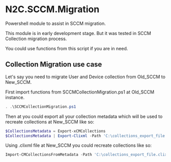 # N2C.SCCM.Migration

Powershell module to assist in SCCM migration.

This module is in early development stage. But it was tested in SCCM Collection migration process.

You could use functions from this script if you are in need.

## Collection Migration use case

Let's say you need to migrate User and Device collection from Old_SCCM to New_SCCM.

First import functions from SCCMCollectionMigration.ps1 at Old_SCCM instance.

```Powershell
. .\SCCMCollectionMigration.ps1
```

Then at you could export all your collection metadata which will be used to recreate collections at New_SCCM like so:

```Powershell
$CollectionsMetadata = Export-xCMCollections
$CollectionsMetadata | Export-Clixml -Path 'C:\collections_export_file.clixml' -Encoding UTF8
```

Using .clixml file at New_SCCM you could recreate collections like so:

```Powershell
Import-CMCollectionsFromMetadata -Path 'C:\collections_export_file.clixml' -SiteCode 'ABC' -ProviderMachineName 'sccm_server.domain.com'
```
